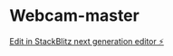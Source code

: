 # Webcam-master

[Edit in StackBlitz next generation editor ⚡️](https://stackblitz.com/~/github.com/MeganAe/Webcam-master)